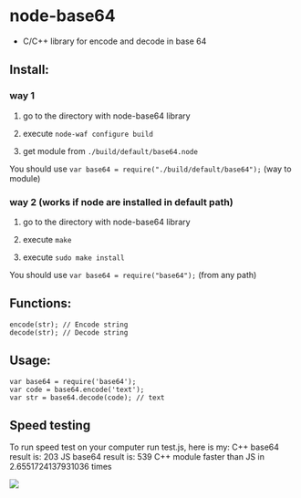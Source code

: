 # node-base64
* C/C++ library for encode and decode in base 64


## Install:
### way 1
1) go to the directory with node-base64 library

2) execute `node-waf configure build`

3) get module from `./build/default/base64.node`

You should use `var base64 = require("./build/default/base64");` (way to module)

### way 2 (works if node are installed in default path)
1) go to the directory with node-base64 library

2) execute `make`

3) execute `sudo make install`

You should use `var base64 = require("base64");` (from any path)

## Functions:
	encode(str); // Encode string
	decode(str); // Decode string
	
## Usage:
	var base64 = require('base64');
	var code = base64.encode('text');
	var str = base64.decode(code); // text
	
## Speed testing
To run speed test on your computer run test.js, here is my:
	C++ base64 result is: 203
	JS base64 result is: 539
	C++ module faster than JS in 2.6551724137931036 times

<img src="http://nodejs.ru/img/small.png">
